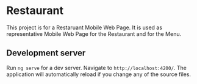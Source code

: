 # Restaurant

This project is for a Restaruant Mobile Web Page. 
It is used as representative Mobile Web Page for the Restaurant and for the Menu.

## Development server

Run `ng serve` for a dev server. Navigate to `http://localhost:4200/`. The application will automatically reload if you change any of the source files.
